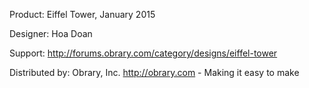 Product: Eiffel Tower, January 2015

Designer: Hoa Doan

Support:  http://forums.obrary.com/category/designs/eiffel-tower

Distributed by:  Obrary, Inc.  http://obrary.com - Making it easy to make

